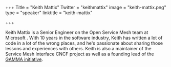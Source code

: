 +++
Title = "Keith Mattix"
Twitter = "keithmattix"
image = "keith-mattix.png"
type = "speaker"
linktitle = "keith-mattix"

+++

Keith Mattix is a Senior Engineer on the Open Service Mesh team at Microsoft . With 10 years in the software industry, Keith has written a lot of code in a lot of the wrong places, and he's passionate about sharing those lessons and experiences with others. Keith is also a maintainer of the Service Mesh Interface CNCF project as well as a founding lead of the [GAMMA initiative](https://gateway-api.sigs.k8s.io/contributing/gamma/).
